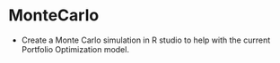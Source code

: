 # MonteCarlo

- Create a Monte Carlo simulation in R studio to help with the current Portfolio Optimization model. 
